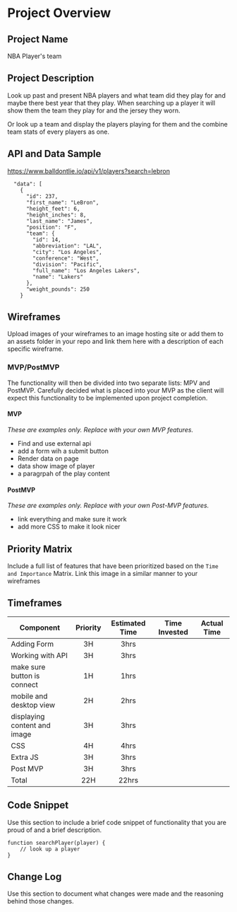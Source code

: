 # Project Overview

## Project Name

NBA Player's team

## Project Description

Look up past and present NBA players and what team did they play for and maybe there best year that they play.  When searching up a player it will show them the team they play for and the jersey they worn.

Or look up a team and display the players playing for them and the combine team stats of every players as one. 

## API and Data Sample

https://www.balldontlie.io/api/v1/players?search=lebron

```{
  "data": [
    {
      "id": 237,
      "first_name": "LeBron",
      "height_feet": 6,
      "height_inches": 8,
      "last_name": "James",
      "position": "F",
      "team": {
        "id": 14,
        "abbreviation": "LAL",
        "city": "Los Angeles",
        "conference": "West",
        "division": "Pacific",
        "full_name": "Los Angeles Lakers",
        "name": "Lakers"
      },
      "weight_pounds": 250
    }
 ```

## Wireframes

Upload images of your wireframes to an image hosting site or add them to an assets folder in your repo and link them here with a description of each specific wireframe.

### MVP/PostMVP

The functionality will then be divided into two separate lists: MPV and PostMVP.  Carefully decided what is placed into your MVP as the client will expect this functionality to be implemented upon project completion.  

#### MVP 
*These are examples only. Replace with your own MVP features.*

- Find and use external api 
- add a form wih a submit button
- Render data on page 
- data show image of player
- a paragrpah of the play content

#### PostMVP  
*These are examples only. Replace with your own Post-MVP features.*

- link everything and make sure it work
- add more CSS to make it look nicer



## Priority Matrix

Include a full list of features that have been prioritized based on the `Time and Importance` Matrix.  Link this image in a similar manner to your wireframes


## Timeframes


| Component | Priority | Estimated Time | Time Invested | Actual Time |
| --- | :---: |  :---: | :---: | :---: |
| Adding Form | 3H | 3hrs|  |  |
| Working with API | 3H | 3hrs|  |  |
| make sure button is connect| 1H | 1hrs|  |  |
| mobile and desktop view | 2H | 2hrs|  |  |
| displaying content and image | 3H | 3hrs|  |  |
| CSS | 4H | 4hrs|  |  |
| Extra JS | 3H | 3hrs|  |  |
| Post MVP | 3H | 3hrs|  |  |
| Total | 22H | 22hrs|  |  |

## Code Snippet

Use this section to include a brief code snippet of functionality that you are proud of and a brief description.  

```
function searchPlayer(player) {
	// look up a player
}
```

## Change Log
 Use this section to document what changes were made and the reasoning behind those changes.  